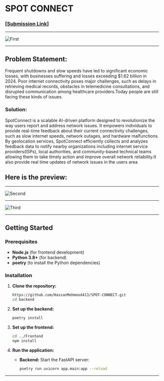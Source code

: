 # SPOT CONNECT

### [[Submission Link](https://lablab.ai/event/ai-for-connectivity-hackathon/mrdemocrats/spot-connect)]


---

![First](Images/cover.png)

---

## Problem Statement:
Frequent shutdowns and slow speeds have led to significant economic losses, with businesses suffering and losses exceeding $1.62 billion in 2024. Poor internet connectivity poses major challenges, such as delays in retrieving medical records, obstacles in telemedicine consultations, and disrupted communication among healthcare providers.Today people are still facing these kinds of issues.

### Solution:
SpotConnect is a scalable AI-driven platform designed to revolutionize the way users report and address network issues. It empowers individuals to provide real-time feedback about their current connectivity challenges, such as slow internet speeds, network outages, and hardware malfunctions. By geolocation services, SpotConnect efficiently collects and analyzes feedback data to notify nearby organizations including internet service providers(ISPs), local authorities, and community-based technical teams allowing them to take timely action and improve overall network reliability.It also provide real time updates of network issues in the users area


## Here is the preview:


---

![Second](Images/fronte.png)

---

![Third](Images/nearby.png)




---

## Getting Started

### Prerequisites

- **Node.js** (for frontend development)
- **Python 3.8+** (for backend)
- **poetry** (to install the  Python dependencies)

### Installation

1. **Clone the repository:**
   ```bash
   https://github.com/HassanMehmood413/SPOT-CONNECT.git
   cd backend
   ```

2. **Set up the backend:**
   ```bash
   poetry install
   ```

3. **Set up the frontend:**
   ```bash
   cd ../Frontend
   npm install
   ```

4. **Run the application:**
   - **Backend:** Start the FastAPI server:
     ```bash
     poetry run uvicorn app.main:app --reload
     ```
---

